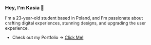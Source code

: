 ### Hey, I'm Kasia 🐾
I'm a 23-year-old student based in Poland, and I'm passionate about crafting digital experiences, stunning designs, and upgrading the user experience. 
* Check out my Portfolio -> <a href="https://katarzynawierzejska.notion.site/Hi-I-m-Kasia-d76c01f2dc2249fc9ce30d59b9fd30fb" target="_blank">Click Me!</a>

<!--
**KatarzynaWierzejska/KatarzynaWierzejska** is a ✨ _special_ ✨ repository because its `README.md` (this file) appears on your GitHub profile.

Here are some ideas to get you started:

- 🔭 I’m currently working on ...
- 🌱 I’m currently learning ...
- 👯 I’m looking to collaborate on ...
- 🤔 I’m looking for help with ...
- 💬 Ask me about ...
- 📫 How to reach me: ...
- 😄 Pronouns: ...
- ⚡ Fun fact: ...
-->
